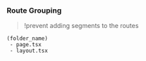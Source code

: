 ### Route Grouping

> !prevent adding segments to the routes

```
(folder_name)
 - page.tsx
 - layout.tsx
``` 

